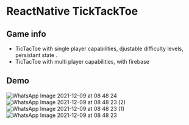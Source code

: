# ReactNative TickTackToe

## Game info
*  TicTacToe with single player capabilities, djustable difficulty levels, persistant state .
* TicTacToe with multi player capabilities, with firebase


## Demo

![WhatsApp Image 2021-12-09 at 08 48 24](https://user-images.githubusercontent.com/80784724/145410358-8dc04eea-59ad-43e2-b3a5-7333d26dcbba.jpeg)
![WhatsApp Image 2021-12-09 at 08 48 23 (2)](https://user-images.githubusercontent.com/80784724/145410368-8644ae22-49e2-41c6-ab88-f8cc9cdb1fbf.jpeg)
![WhatsApp Image 2021-12-09 at 08 48 23 (1)](https://user-images.githubusercontent.com/80784724/145410370-c50c3998-29fb-448a-948c-1f067f173cf4.jpeg)
![WhatsApp Image 2021-12-09 at 08 48 23](https://user-images.githubusercontent.com/80784724/145410376-60f81443-c121-4734-82c3-27c76d4ac14c.jpeg)
